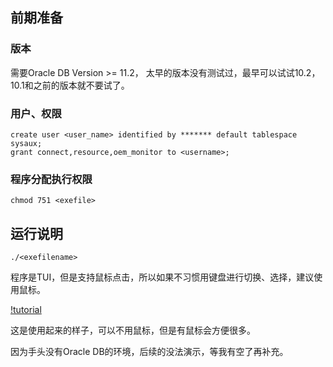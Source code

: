 ## 前期准备

### 版本
需要Oracle DB Version >= 11.2， 太早的版本没有测试过，最早可以试试10.2， 10.1和之前的版本就不要试了。

### 用户、权限

```
create user <user_name> identified by ******* default tablespace sysaux;
grant connect,resource,oem_monitor to <username>;

```

### 程序分配执行权限

```
chmod 751 <exefile>
```

## 运行说明

```
./<exefilename>
```

程序是TUI，但是支持鼠标点击，所以如果不习惯用键盘进行切换、选择，建议使用鼠标。

[!tutorial](./render1741767850341.gif)

这是使用起来的样子，可以不用鼠标，但是有鼠标会方便很多。

因为手头没有Oracle DB的环境，后续的没法演示，等我有空了再补充。